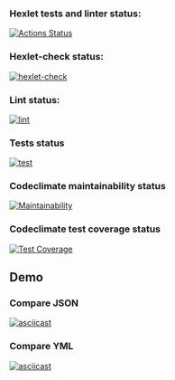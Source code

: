 ### Hexlet tests and linter status:
[![Actions Status](https://github.com/evgeniy1801/backend-project-lvl2/workflows/hexlet-check/badge.svg)](https://github.com/evgeniy1801/backend-project-lvl2/actions)

### Hexlet-check status:
[![hexlet-check](https://github.com/evgeniy1801/backend-project-lvl2/actions/workflows/hexlet-check.yml/badge.svg)](https://github.com/evgeniy1801/backend-project-lvl2/actions/workflows/hexlet-check.yml)

### Lint status:
[![lint](https://github.com/evgeniy1801/backend-project-lvl2/actions/workflows/lint.yml/badge.svg)](https://github.com/evgeniy1801/backend-project-lvl2/actions/workflows/lint.yml)

### Tests status
[![test](https://github.com/evgeniy1801/backend-project-lvl2/actions/workflows/test.yml/badge.svg)](https://github.com/evgeniy1801/backend-project-lvl2/actions/workflows/test.yml)

### Codeclimate maintainability status
[![Maintainability](https://api.codeclimate.com/v1/badges/57da66f46da020265d01/maintainability)](https://codeclimate.com/github/evgeniy1801/backend-project-lvl2/maintainability)

### Codeclimate test coverage status
[![Test Coverage](https://api.codeclimate.com/v1/badges/57da66f46da020265d01/test_coverage)](https://codeclimate.com/github/evgeniy1801/backend-project-lvl2/test_coverage)
## Demo

### Compare JSON

[![asciicast](https://asciinema.org/a/dXLPP9GtqSTQix0dtDieWH5YO.svg)](https://asciinema.org/a/dXLPP9GtqSTQix0dtDieWH5YO)

### Compare YML

[![asciicast](https://asciinema.org/a/o2fz8er37YfVPyn2i4sJsMTnu.svg)](https://asciinema.org/a/o2fz8er37YfVPyn2i4sJsMTnu)
